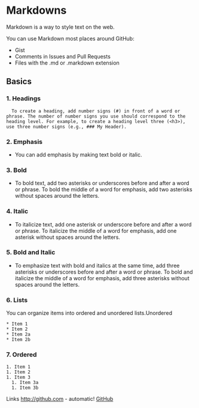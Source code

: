 # Markdowns

Markdown is a way to style text on the web. 

You can use Markdown most places around GitHub:
* Gist
* Comments in Issues and Pull Requests
* Files with the .md or .markdown extension

## Basics

### 1. **Headings**
      To create a heading, add number signs (#) in front of a word or phrase. The number of number signs you use should correspond to the heading level. For example, to create a heading level three (<h3>), use three number signs (e.g., ### My Header).


### 2. **Emphasis**
  * You can add emphasis by making text bold or italic.

### 3. **Bold**
  * To bold text, add two asterisks or underscores before and after a word or phrase. To bold the middle of a word for emphasis, add two asterisks without spaces around the letters.

### 4. **Italic**
  * To italicize text, add one asterisk or underscore before and after a word or phrase. To italicize the middle of a word for emphasis, add one asterisk without spaces around the letters.

### 5. **Bold and Italic**

  * To emphasize text with bold and italics at the same time, add three asterisks or underscores before and after a word or phrase. To bold and italicize the middle of a word for emphasis, add three asterisks without spaces around the letters.

### 6. **Lists**

You can organize items into ordered and unordered lists.Unordered

    * Item 1
    * Item 2
    * Item 2a
    * Item 2b

### 7. **Ordered**
    1. Item 1
    1. Item 2
    1. Item 3
      1. Item 3a
      1. Item 3b

Links
http://github.com - automatic!
[GitHub](http://github.com)



